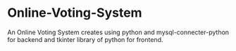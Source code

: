 # Online-Voting-System
An Online Voting System creates using python and mysql-connecter-python for backend and tkinter library of python for frontend.

